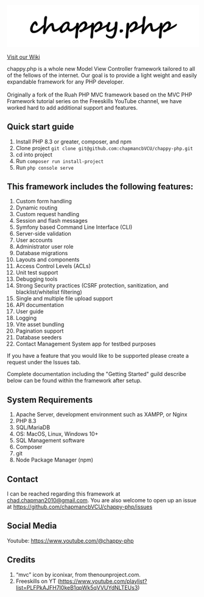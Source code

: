 <div style="text-align: center;">
  <img src="public/logo.png" alt="Chappy.php logo">
</div>


[Visit our Wiki](https://chapmancbVCU.github.io/chappy-php/)


chappy.php is a whole new Model View Controller framework tailored to all of the fellows of the internet. Our goal is to provide a light weight and easily expandable framework for any PHP developer. 
<br>
<br>
Originally a fork of the Ruah PHP MVC framework based on the MVC PHP Framework tutorial series on the Freeskills YouTube channel, we have worked hard to add additional support and features.  

## Quick start guide
1. Install PHP 8.3 or greater, composer, and npm
2. Clone project `git clone git@github.com:chapmancbVCU/chappy-php.git`
3. cd into project
4. Run `composer run install-project`
5. Run `php console serve`


## This framework includes the following features:
1. Custom form handling
2. Dynamic routing
3. Custom request handling
4. Session and flash messages
5. Symfony based Command Line Interface (CLI)
6. Server-side validation
7. User accounts
8. Administrator user role
9. Database migrations
10. Layouts and components
11. Access Control Levels (ACLs)
12. Unit test support
13. Debugging tools
14. Strong Security practices (CSRF protection, sanitization, and blacklist/whitelist filtering)
15. Single and multiple file upload support
16. API documentation
17. User guide
18. Logging
19. Vite asset bundling
20. Pagination support
21. Database seeders
22. Contact Management System app for testbed purposes

If you have a feature that you would like to be supported please create a request under the Issues tab.

Complete documentation including the "Getting Started" guild describe below can be found within the framework after setup.

## System Requirements
1. Apache Server, development environment such as XAMPP, or Nginx
2. PHP 8.3
3. SQL/MariaDB
4. OS: MacOS, Linux, Windows 10+
5. SQL Management software
6. Composer
7. git
8. Node Package Manager (npm)

## Contact
I can be reached regarding this framework at chad.chapman2010@gmail.com.  You are also welcome to open up an issue at https://github.com/chapmancbVCU/chappy-php/issues

## Social Media
Youtube: https://www.youtube.com/@chappy-php

## Credits
1. “mvc” icon by iconixar, from thenounproject.com.
2. Freeskills on YT (https://www.youtube.com/playlist?list=PLFPkAJFH7I0keB1qpWk5qVVUYdNLTEUs3)

